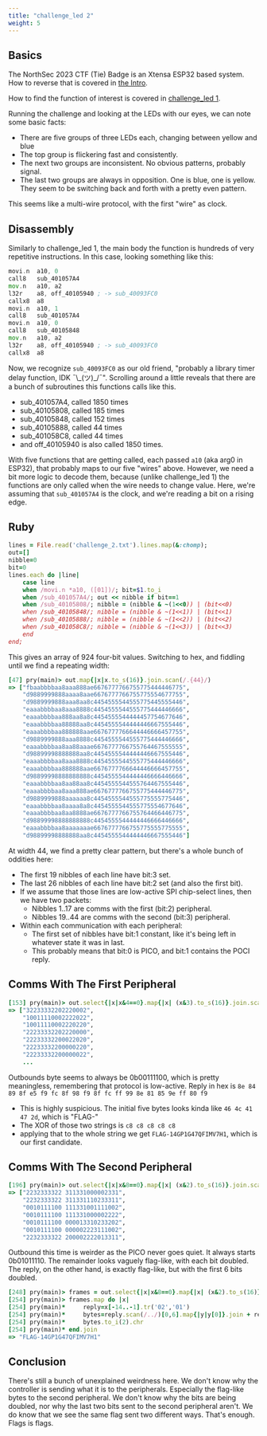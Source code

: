 ```yaml
---
title: "challenge_led 2"
weight: 5
---
```


## Basics
The NorthSec 2023 CTF (Tie) Badge is an Xtensa ESP32 based system. How to reverse that is covered in [the Intro](../challenge_led-0/).

How to find the function of interest is covered in [challenge_led 1](../challenge_led-1/).

Running the challenge and looking at the LEDs with our eyes, we can note some basic facts:
- There are five groups of three LEDs each, changing between yellow and blue
- The top group is flickering fast and consistently.
- The next two groups are inconsistent. No obvious patterns, probably signal.
- The last two groups are always in opposition. One is blue, one is yellow. They seem to be switching back and forth with a pretty even pattern.

This seems like a multi-wire protocol, with the first "wire" as clock.

## Disassembly
Similarly to challenge_led 1, the main body the function is hundreds of very repetitive instructions. In this case, looking something like this:
```asm
movi.n  a10, 0
call8   sub_401057A4
mov.n   a10, a2
l32r    a8, off_40105940 ; -> sub_40093FC0
callx8  a8
movi.n  a10, 1
call8   sub_401057A4
movi.n  a10, 0
call8   sub_40105848
mov.n   a10, a2
l32r    a8, off_40105940 ; -> sub_40093FC0
callx8  a8
```

Now, we recognize `sub_40093FC0` as our old friend, "probably a library timer delay function, IDK ¯\\\_(ツ)\_/¯". Scrolling around a little reveals that there are a bunch of subroutines this functions calls like this.
- sub_401057A4, called 1850 times
- sub_40105808, called 185 times
- sub_40105848, called 152 times
- sub_40105888, called 44 times
- sub_401058C8, called 44 times
- and off_40105940 is also called 1850 times.

With five functions that are getting called, each passed `a10` (aka arg0 in ESP32), that probably maps to our five "wires" above. However, we need a bit more logic to decode them, because (unlike challenge_led 1) the functions are only called when the wire needs to change value. Here, we're assuming that `sub_401057A4` is the clock, and we're reading a bit on a rising edge.

## Ruby
```ruby
lines = File.read('challenge_2.txt').lines.map(&:chomp);
out=[]
nibble=0
bit=0
lines.each do |line|
    case line
    when /movi.n *a10, ([01])/; bit=$1.to_i
    when /sub_401057A4/; out << nibble if bit==1
    when /sub_40105808/; nibble = (nibble & ~(1<<0)) | (bit<<0)
    when /sub_40105848/; nibble = (nibble & ~(1<<1)) | (bit<<1)
    when /sub_40105888/; nibble = (nibble & ~(1<<2)) | (bit<<2)
    when /sub_401058C8/; nibble = (nibble & ~(1<<3)) | (bit<<3)
    end
end;
```

This gives an array of 924 four-bit values. Switching to hex, and fiddling until we find a repeating width:
```ruby
[47] pry(main)> out.map{|x|x.to_s(16)}.join.scan(/.{44}/)
=> ["fbaabbbbaa8aaa888ae6676777766755775444446775",
    "d9889999888aaaa8aae6676777766755775554677755",
    "d9889999888aaa8aa8c4454555544555775445555446",
    "eaaabbbbaa8aaa8888c4454555544555775444446666",
    "eaaabbbbaa888aa8a8c4454555544444457754677646",
    "eaaabbbbaa88888aa8c4454555544444446667555446",
    "eaaabbbbaa888888aae6676777766644446666457755",
    "d9889999888aaa8888c4454555544555775444446666",
    "eaaabbbbaa8aa88aaae6676777766755764467555555",
    "d98899998888888aa8c4454555544444446667555446",
    "eaaabbbbaa8aaa8888c4454555544555775444446666",
    "eaaabbbbaa888888aae6676777766644446666457755",
    "d98899998888888888c4454555544444446666446666",
    "eaaabbbbaa8aa88aa8c4454555544555764467555446",
    "eaaabbbbaa8aaa888ae6676777766755775444446775",
    "d9889999888aaaaaa8c4454555544555775555775446",
    "eaaabbbbaa8aaaa8a8c4454555544555775554677646",
    "eaaabbbbaa8aa8888ae6676777766755764466446775",
    "d98899998888888888c4454555544444446666446666",
    "eaaabbbbaa8aaaaaaae6676777766755775555775555",
    "d98899998888888aa8c4454555544444446667555446"]
```

At width 44, we find a pretty clear pattern, but there's a whole bunch of oddities here:
- The first 19 nibbles of each line have bit:3 set.
- The last 26 nibbles of each line have bit:2 set (and also the first bit).
- If we assume that those lines are low-active SPI chip-select lines, then we have two packets:
    - Nibbles 1..17 are comms with the first (bit:2) peripheral.
    - Nibbles 19..44 are comms with the second (bit:3) peripheral.
- Within each communication with each peripheral:
    - The first set of nibbles have bit:1 constant, like it's being left in whatever state it was in last.
    - This probably means that bit:0 is PICO, and bit:1 contains the POCI reply.

## Comms With The First Peripheral
```ruby
[153] pry(main)> out.select{|x|x&4==0}.map{|x| (x&3).to_s(16)}.join.scan(/.{17}/)
=> ["32233332202220002",
    "10011110002222022",
    "10011110002220220",
    "22233332202220000",
    "22233332200022020",
    "22233332200000220",
    "22233332200000022",
    ...
```

Outbounds byte seems to always be 0b00111100, which is pretty meaningless, remembering that protocol is low-active.
Reply in hex is `8e 84 89 8f e5 f9 fc 8f 98 f9 8f fc ff 99 8e 81 85 9e ff 80 f9`
- This is highly suspicious. The initial five bytes looks kinda like `46 4c 41 47 2d`, which is "FLAG-"
- The XOR of those two strings is `c8 c8 c8 c8 c8`
- applying that to the whole string we get `FLAG-14GP1G47QFIMV7H1`, which is our first candidate.

## Comms With The Second Peripheral
```ruby
[196] pry(main)> out.select{|x|x&8==0}.map{|x| (x&2).to_s(16)}.join.scan(/.{25}/)
=> ["2232333322 311331000002331",
    "2232333322 311331110233311",
    "0010111100 111331001111002",
    "0010111100 111331000002222",
    "0010111100 000013310233202",
    "0010111100 000002223111002",
    "2232333322 200002222013311",
```

Outbound this time is weirder as the PICO never goes quiet. It always starts 0b01011110. The remainder looks vaguely flag-like, with each bit doubled. The reply, on the other hand, is exactly flag-like, but with the first 6 bits doubled.

```ruby
[248] pry(main)> frames = out.select{|x|x&8==0}.map{|x| (x&2).to_s(16)}.join.scan(/.{25}/);
[254] pry(main)> frames.map do |x|
[254] pry(main)*     reply=x[-14..-1].tr('02','01')
[254] pry(main)*     bytes=reply.scan(/../)[0,6].map{|y|y[0]}.join + reply[-2..-1]
[254] pry(main)*     bytes.to_i(2).chr
[254] pry(main)* end.join
=> "FLAG-14GP1G47QFIMV7H1"
```

## Conclusion
There's still a bunch of unexplained weirdness here. We don't know why the controller is sending what it is to the peripherals. Especially the flag-like bytes to the second peripheral. We don't know why the bits are being doubled, nor why the last two bits sent to the second peripheral aren't. We do know that we see the same flag sent two different ways. That's enough. Flags is flags.

